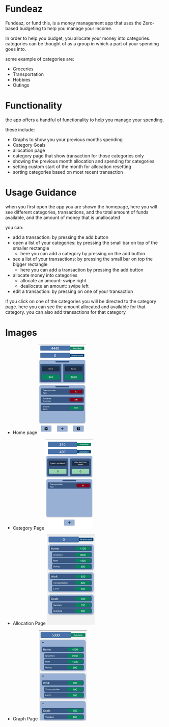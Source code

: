 # Fundeaz

Fundeaz, or fund this, is a money management app that uses the Zero-based budgeting to
help you manage your income.

In order to help you budget, you allocate your money into categories. categories can be
thought of as a group in which a part of your spending goes into.

some example of categories are:
- Groceries
- Transportation
- Hobbies
- Outings


# Functionality

the app offers a handful of functionality to help you manage your spending.

these include:
- Graphs to show you your previous months spending
- Category Goals
- allocation page
- category page that show transaction for those categories only
- showing the previous month allocation and spending for categories
- setting custom start of the month for allocation resetting
- sorting categories based on most recent transaction
# Usage Guidance

when you first open the app you are shown the homepage, here you will see different categories, transactions, and the total amount of funds available,
and the amount of money that is unallocated


you can:
- add a transaction: by pressing the add button
- open a list of your categories: by pressing the small bar on top of the smaller rectangle
  - here you can add a category by pressing on the add button
- see a list of your transactions: by pressing the small bar on top the bigger rectangle
  - here you can add a transaction by pressing the add button
- allocate money into categories
  - allocate an amount: swipe right
  - deallocate an amount: swipe left
- edit a transaction: by pressing on one of your transaction

if you click on one of the categories you will be directed to the category page. here you can see the amount allocated and available for
that category. you can also add transactions for that category

# Images

- Home page
  <img src="Images/HomePage.jpg" width = 150>

- Category Page
  <img src="Images/CategoryPage.jpg" width = 150>

- Allocation Page
  <img src="Images/AllocationPage.jpg" width = 150>

- Graph Page
  <img src="Images/FundOverview.jpg" width = 150>
  









